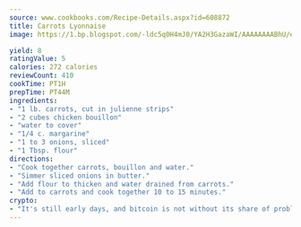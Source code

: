 ```yaml
---
source: www.cookbooks.com/Recipe-Details.aspx?id=608872
title: Carrots Lyonnaise
image: https://1.bp.blogspot.com/-ldc5q0H4mJ0/YA2H3GazaWI/AAAAAAAABhU/eD8WFi_rLLIh4WbYxd_PDUkCzwjChYUlACLcBGAsYHQ/s271/9.png

yield: 8
ratingValue: 5
calories: 272 calories
reviewCount: 410
cookTime: PT1H
prepTime: PT44M
ingredients:
- "1 lb. carrots, cut in julienne strips"
- "2 cubes chicken bouillon"
- "water to cover"
- "1/4 c. margarine"
- "1 to 3 onions, sliced"
- "1 Tbsp. flour"
directions:
- "Cook together carrots, bouillon and water."
- "Simmer sliced onions in butter."
- "Add flour to thicken and water drained from carrots."
- "Add to carrots and cook together 10 to 15 minutes."
crypto:
- "It's still early days, and bitcoin is not without its share of problems."
---
```

